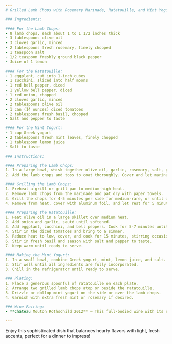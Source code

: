 ```yaml
---
# Grilled Lamb Chops with Rosemary Marinade, Ratatouille, and Mint Yogurt

### Ingredients:

#### For the Lamb Chops:
- 8 lamb chops, each about 1 to 1 1/2 inches thick
- 3 tablespoons olive oil
- 3 cloves garlic, minced
- 2 tablespoons fresh rosemary, finely chopped
- 1 teaspoon salt
- 1/2 teaspoon freshly ground black pepper
- Juice of 1 lemon

#### For the Ratatouille:
- 1 eggplant, cut into 1-inch cubes
- 1 zucchini, sliced into half moons
- 1 red bell pepper, diced
- 1 yellow bell pepper, diced
- 1 red onion, chopped
- 2 cloves garlic, minced
- 2 tablespoons olive oil
- 1 can (14 ounces) diced tomatoes
- 2 tablespoons fresh basil, chopped
- Salt and pepper to taste

#### For the Mint Yogurt:
- 1 cup Greek yogurt
- 2 tablespoons fresh mint leaves, finely chopped
- 1 tablespoon lemon juice
- Salt to taste

### Instructions:

#### Preparing the Lamb Chops:
1. In a large bowl, whisk together olive oil, garlic, rosemary, salt, pepper, and lemon juice.
2. Add the lamb chops and toss to coat thoroughly. Cover and let marinate in the refrigerator for at least 30 minutes, or up to 4 hours.

#### Grilling the Lamb Chops:
1. Preheat a grill or grill pan to medium-high heat.
2. Remove lamb chops from the marinade and pat dry with paper towels.
3. Grill the chops for 4-5 minutes per side for medium-rare, or until desired doneness is reached.
4. Remove from heat, cover with aluminum foil, and let rest for 5 minutes.

#### Preparing the Ratatouille:
1. Heat olive oil in a large skillet over medium heat.
2. Add onion and garlic, sauté until softened.
3. Add eggplant, zucchini, and bell peppers. Cook for 5-7 minutes until they begin to soften.
4. Stir in the diced tomatoes and bring to a simmer.
5. Reduce heat to low, cover, and cook for 15 minutes, stirring occasionally, until vegetables are tender.
6. Stir in fresh basil and season with salt and pepper to taste.
7. Keep warm until ready to serve.

#### Making the Mint Yogurt:
1. In a small bowl, combine Greek yogurt, mint, lemon juice, and salt.
2. Stir well until all ingredients are fully incorporated.
3. Chill in the refrigerator until ready to serve.

### Plating:
1. Place a generous spoonful of ratatouille on each plate.
2. Arrange two grilled lamb chops atop or beside the ratatouille.
3. Drizzle or dollop mint yogurt on the side or over the lamb chops.
4. Garnish with extra fresh mint or rosemary if desired.

### Wine Pairing:
- **Château Mouton Rothschild 2012** — This full-bodied wine with its rich aromas and sophisticated flavors pairs beautifully with the savory and aromatic notes of the lamb chops and ratatouille.

---
```


Enjoy this sophisticated dish that balances hearty flavors with light, fresh accents, perfect for a dinner to impress!